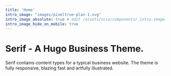 ```yaml
---
title: 'Home'
intro_image: "images/pixeltrue-plan-1.svg"
intro_image_absolute: true # edit /assets/scss/components/_intro-image.scss for full control
intro_image_hide_on_mobile: true
---
```


# Serif - A Hugo Business Theme.

Serif contains content types for a typical business website. The theme is fully responsive, blazing fast and artfully illustrated.
